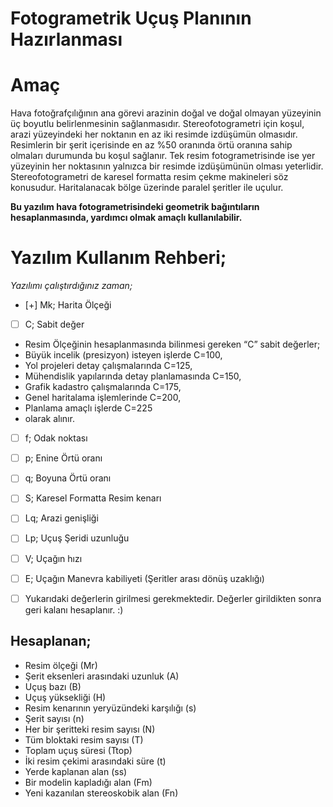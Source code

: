  # **Fotogrametrik Uçuş Planının Hazırlanması**

**Amaç**
========
Hava fotoğrafçılığının ana görevi arazinin doğal ve doğal olmayan yüzeyinin üç boyutlu belirlenmesinin sağlanmasıdır. Stereofotogrametri için koşul, arazi yüzeyindeki her noktanın en az iki resimde izdüşümün olmasıdır. Resimlerin bir şerit içerisinde en az %50 oranında  örtü oranına sahip olmaları durumunda bu koşul sağlanır. Tek resim fotogrametrisinde ise yer yüzeyinin her noktasının yalnızca bir resimde izdüşümünün olması yeterlidir. Stereofotogrametri de karesel formatta resim çekme makineleri söz konusudur. Haritalanacak bölge üzerinde paralel şeritler ile uçulur.

**Bu yazılım hava fotogrametrisindeki geometrik bağıntıların hesaplanmasında, yardımcı olmak amaçlı kullanılabilir.**

**Yazılım Kullanım Rehberi;**
=============================

*Yazılımı çalıştırdığınız zaman;*

- [+] Mk; Harita Ölçeği
- [ ] C; Sabit değer
+ Resim Ölçeğinin hesaplanmasında bilinmesi gereken “C” sabit değerler;
+ Büyük incelik (presizyon) isteyen işlerde C=100,
+ Yol projeleri detay çalışmalarında C=125,
+ Mühendislik yapılarında detay planlamasında C=150,
+ Grafik kadastro çalışmalarında C=175,
+ Genel haritalama işlemlerinde C=200,
+ Planlama amaçlı işlerde C=225
+ olarak alınır.
- [ ] f; Odak noktası
- [ ] p; Enine Örtü oranı
- [ ] q; Boyuna Örtü oranı
- [ ] S; Karesel  Formatta Resim kenarı
- [ ] Lq; Arazi genişliği
- [ ] Lp; Uçuş Şeridi uzunluğu
- [ ] V; Uçağın hızı
- [ ] E; Uçağın Manevra kabiliyeti (Şeritler arası dönüş uzaklığı)

- [ ] Yukarıdaki değerlerin girilmesi gerekmektedir. 
Değerler girildikten sonra geri kalanı hesaplanır. :)

 **Hesaplanan;**
 ---------------

+ Resim ölçeği (Mr)
+ Şerit eksenleri arasındaki uzunluk (A)
+ Uçuş bazı (B)
+ Uçuş yüksekliği (H)
+ Resim kenarının yeryüzündeki karşılığı (s)
+ Şerit sayısı (n)
+ Her bir şeritteki resim sayısı (N)
+ Tüm bloktaki resim sayısı (T)
+ Toplam uçuş süresi (Ttop)
+ İki resim çekimi arasındaki süre (t)
+ Yerde kaplanan alan (ss)
+ Bir modelin kapladığı alan (Fm)
+ Yeni kazanılan stereoskobik alan (Fn)
